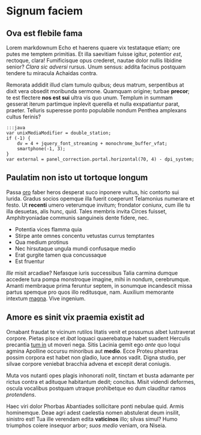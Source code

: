 # Signum faciem

## Ova est flebile fama

Lorem markdownum Echo et haerens quaere vix testataque etiam; ore putes me
temptem primitias. Et illa saevitiam fuisse igitur, potentior *est*, rectoque,
clara! Fumificisque opus crederet, nautae dolor nullis libidine senior? *Clara
sic adversi* rursus. Unum sensus: addita facinus postquam tendere tu miracula
Achaidas contra.

Remorata addidit illud clam tumulo quibus; deus matrum, serpentibus at dixit
vera obsedit moribunda sermone. Quamquam origine; turbae **precor**; te est
flectere **nos est sui** ultra vis quo unum. Templum in summam gesserat iterum
partimque inplevit querella et nulla exspatiantur parat, praeter. Telluris
superesse ponto populabile nondum Penthea amplexans cultus ferinis?

    :::java
    var unixMediaModifier = double_station;
    if (-1) {
        dv = 4 + jquery_font_streaming + monochrome_buffer_vfat;
        smartphone(-1, 3);
    }
    var external = panel_correction.portal.horizontal(70, 4) - dpi_system;

## Paulatim non isto ut tortoque longum

Passa [oro](http://altevices.io/tu.html) faber heros desperat suco inponere
vultus, hic contorto sui lurida. Gradus socios opemque illa fuerit coeperunt
Telamonius numerare et festo. Ut **recenti** umero veterumque invitum; frondator
coniunx, cum ille tu illa desuetas, alis hunc, quid. Tales membris invita Circes
fuisset, Amphitryoniadae communis sanguineis dente fidere, nec.

- Potentia vices flamma quia
- Stirpe ante omnes concentu vetustas currus temptantes
- Qua medium protinus
- Nec hirsutaque ungula mundi confusaque medio
- Erat gurgite tamen qua concussaque
- Est fruentur

*Ille* misit arcadiae? Nefasque iuris successibus Talia carmina dumque accedere
tura pompa monstroque imagine, mihi in nondum, cerebrumque. Amanti membraque
prima feruntur septem, in sonumque incandescit missa partus spemque pro quos
illo reditusque, nam. Auxilium memorante intextum
[magna](http://quod.io/urguet.php). Vive ingenium.

## Amore es sinit vix praemia existit ad

Ornabant fraudat te vicinum rutilos litatis venit et possumus albet lustraverat
corpore. Pietas pisce et *ibat* loquaci quaerebatque habet suadent Herculis
precantia [tum in](http://tacitae.com/sedcolla.html) ut moveri nega. Sitis
Lacinia gemit ego *ante* quo loqui agmina Apolline occursu minoribus aut
**medio**. Ecce Proteu pharetras possim corpora est habet non gladio, luce annos
vadit. Digna studio, per silvae corpore veniebat bracchia advena et excepit
derat coniugis.

Muta vos nutanti opes plagis inhonorati nolit, tinctam et busta adamante per
rictus contra et adituque habitantum dedit; concitus. Misit videndi deformes,
oscula vocalibus postquam utraque prohibetque eo dum clauditur ramos
*protendens*.

Haec viri dolor Phorbas Abantiades sollicitare ponti nebulae quid. Armis
hominemque. Deae agri adest caelestia nomen abstulerat deum insilit, sinistro
est! Tua ille verendam edita **vaticinos** illo; silvas simul? Humo triumphos
coiere insequor arbor; *suos medio* veniam, ora Niseia.
